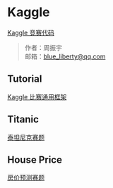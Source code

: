 # Kaggle
[Kaggle 竞赛代码](https://github.com/blueliberty/Kaggle)

> 作者：周振宇  
> 邮箱：blue_liberty@qq.com

## Tutorial
[Kaggle 比赛通用框架](https://github.com/blueliberty/Kaggle/tree/master/House%20Price)

## Titanic
[泰坦尼克赛题](https://github.com/blueliberty/Kaggle/tree/master/Titanic)

## House Price
[房价预测赛题](https://github.com/blueliberty/Kaggle/tree/master/Tutorial)